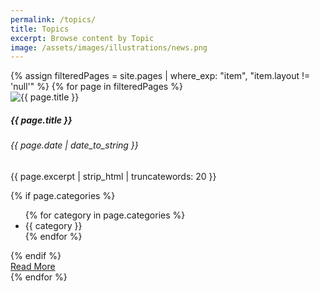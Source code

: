 ```yaml
---
permalink: /topics/
title: Topics
excerpt: Browse content by Topic
image: /assets/images/illustrations/news.png
---
```

<!-- Content -->
<main class="p-3" aria-label="Content">
    <section class="container">
        <div class="row row-cols-1 row-cols-md-3">
            {% assign filteredPages = site.pages | where_exp: "item", "item.layout != 'null'" %}
            {% for page in filteredPages %}
            <div class="col">
                <div class="card text-dark bg-light h-100">
                    <img src="{{ page.image | absolute_url }}" class="card-img-top" alt="{{ page.title }}">
                    <div class="card-body">
                        <h5 class="card-title">{{ page.title }}</h5>
                        <h6 class="card-subtitle mb-2 text-muted">{{ page.date | date_to_string }}</h6>
                        <p class="card-text">{{ page.excerpt | strip_html | truncatewords: 20 }}</p>
                        {% if page.categories %}
                        <div>
                            <ul id="categories" class="nav">
                            {% for category in page.categories %}
                                <li class="nav-item mx-1 badge bg-primary">{{ category }}</li>
                            {% endfor %}
                            </ul>
                        </div>
                        {% endif %}
                    </div>
                    <div class="card-footer text-muted text-end">
                        <a href="{{ page.url | absolute_url }}" class="btn btn-primary" title="Read {{ page.title }}">Read More</a>
                    </div>
                </div>
            </div>
            {% endfor %}
        </div>
    </section>
</main>